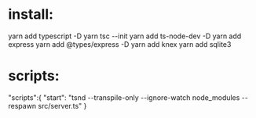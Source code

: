 # install:
yarn add typescript -D
yarn tsc --init
yarn add ts-node-dev -D
yarn add express
yarn add @types/express -D
yarn add knex
yarn add sqlite3

# scripts:
"scripts":{
    "start": "tsnd --transpile-only --ignore-watch node_modules --respawn src/server.ts"
  }